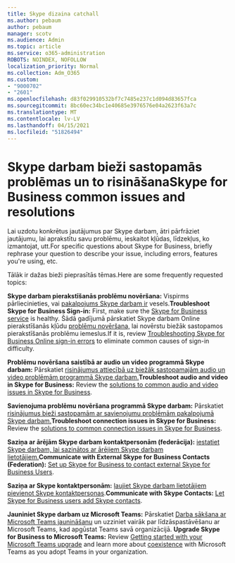 ```yaml
---
title: Skype dizaina catchall
ms.author: pebaum
author: pebaum
manager: scotv
ms.audience: Admin
ms.topic: article
ms.service: o365-administration
ROBOTS: NOINDEX, NOFOLLOW
localization_priority: Normal
ms.collection: Adm_O365
ms.custom:
- "9000702"
- "2601"
ms.openlocfilehash: d83f029910532bf7c7485e237c1d094d83657fca
ms.sourcegitcommit: 8bc60ec34bc1e40685e3976576e04a2623f63a7c
ms.translationtype: MT
ms.contentlocale: lv-LV
ms.lasthandoff: 04/15/2021
ms.locfileid: "51826494"
---
```

# <a name="skype-for-business-common-issues-and-resolutions"></a><span data-ttu-id="230fb-102">Skype darbam bieži sastopamās problēmas un to risināšana</span><span class="sxs-lookup"><span data-stu-id="230fb-102">Skype for Business common issues and resolutions</span></span> 

<span data-ttu-id="230fb-103">Lai uzdotu konkrētus jautājumus par Skype darbam, ātri pārfrāziet jautājumu, lai aprakstītu savu problēmu, ieskaitot kļūdas, līdzekļus, ko izmantojat, utt.</span><span class="sxs-lookup"><span data-stu-id="230fb-103">For specific questions about Skype for Business, briefly rephrase your question to describe your issue, including errors, features you're using, etc.</span></span> 

<span data-ttu-id="230fb-104">Tālāk ir dažas bieži pieprasītās tēmas.</span><span class="sxs-lookup"><span data-stu-id="230fb-104">Here are some frequently requested topics:</span></span>

<span data-ttu-id="230fb-105">**Skype darbam pierakstīšanās problēmu novēršana:** Vispirms pārliecinieties, vai [pakalpojums Skype darbam ir](https://admin.microsoft.com/Adminportal/Home?source=applauncher#/servicehealth) vesels.</span><span class="sxs-lookup"><span data-stu-id="230fb-105">**Troubleshoot Skype for Business Sign-in:** First, make sure the [Skype for Business service](https://admin.microsoft.com/Adminportal/Home?source=applauncher#/servicehealth) is healthy.</span></span> <span data-ttu-id="230fb-106">Šādā gadījumā pārskatiet Skype darbam Online pierakstīšanās kļūdu [problēmu novēršana,](https://docs.microsoft.com/SkypeForBusiness/set-up-skype-for-business-online/troubleshooting-sign-in-errors-for-admins#check-for-common-causes-of-skype-for-business-online-sign-in-errors) lai novērstu biežāk sastopamos pierakstīšanās problēmu iemeslus.</span><span class="sxs-lookup"><span data-stu-id="230fb-106">If it is, review [Troubleshooting Skype for Business Online sign-in errors](https://docs.microsoft.com/SkypeForBusiness/set-up-skype-for-business-online/troubleshooting-sign-in-errors-for-admins#check-for-common-causes-of-skype-for-business-online-sign-in-errors) to eliminate common causes of sign-in difficulty.</span></span>
 
<span data-ttu-id="230fb-107">**Problēmu novēršana saistībā ar audio un video programmā Skype darbam:** Pārskatiet [risinājumus attiecībā uz biežāk sastopamajām audio un video problēmām programmā Skype darbam.](https://support.office.com/article/Troubleshoot-audio-and-video-in-Skype-for-Business-62777bc6-c52b-47ae-84ba-a8905c3b71dc)</span><span class="sxs-lookup"><span data-stu-id="230fb-107">**Troubleshoot audio and video in Skype for Business:** Review the [solutions to common audio and video issues in Skype for Business](https://support.office.com/article/Troubleshoot-audio-and-video-in-Skype-for-Business-62777bc6-c52b-47ae-84ba-a8905c3b71dc).</span></span> 

<span data-ttu-id="230fb-108">**Savienojuma problēmu novēršana programmā Skype darbam:** Pārskatiet [risinājumus bieži sastopamām ar savienojumu problēmām pakalpojumā Skype darbam.](https://support.office.com/article/troubleshoot-connection-issues-in-skype-for-business-ca302828-783f-425c-bbe2-356348583771)</span><span class="sxs-lookup"><span data-stu-id="230fb-108">**Troubleshoot connection issues in Skype for Business:** Review the [solutions to common connection issues in Skype for Business](https://support.office.com/article/troubleshoot-connection-issues-in-skype-for-business-ca302828-783f-425c-bbe2-356348583771).</span></span>

<span data-ttu-id="230fb-109">**Saziņa ar ārējām Skype darbam kontaktpersonām (federācija):** [iestatiet Skype darbam, lai sazinātos ar ārējiem Skype darbam lietotājiem.](https://docs.microsoft.com/SkypeForBusiness/set-up-skype-for-business-online/allow-users-to-contact-external-skype-for-business-users)</span><span class="sxs-lookup"><span data-stu-id="230fb-109">**Communicate with External Skype for Business Contacts (Federation):** [Set up Skype for Business to contact external Skype for Business Users](https://docs.microsoft.com/SkypeForBusiness/set-up-skype-for-business-online/allow-users-to-contact-external-skype-for-business-users).</span></span>

<span data-ttu-id="230fb-110">**Saziņa ar Skype kontaktpersonām:** [ļaujiet Skype darbam lietotājiem pievienot Skype kontaktpersonas](https://docs.microsoft.com/SkypeForBusiness/set-up-skype-for-business-online/let-skype-for-business-users-add-skype-contacts).</span><span class="sxs-lookup"><span data-stu-id="230fb-110">**Communicate with Skype Contacts:** [Let Skype for Business users add Skype contacts](https://docs.microsoft.com/SkypeForBusiness/set-up-skype-for-business-online/let-skype-for-business-users-add-skype-contacts).</span></span>

<span data-ttu-id="230fb-111">**Jauniniet Skype darbam uz Microsoft Teams:** Pārskatiet [Darba sākšana ar Microsoft Teams jaunināšanu](https://docs.microsoft.com/microsoftteams/upgrade-start-here) un uzziniet vairāk par līdzāspastāvēšanu ar Microsoft Teams, kad apgūstat Teams savā organizācijā. [](https://docs.microsoft.com/microsoftteams/coexistence-chat-calls-presence)</span><span class="sxs-lookup"><span data-stu-id="230fb-111">**Upgrade Skype for Business to Microsoft Teams:** Review [Getting started with your Microsoft Teams upgrade](https://docs.microsoft.com/microsoftteams/upgrade-start-here) and learn more about [coexistence](https://docs.microsoft.com/microsoftteams/coexistence-chat-calls-presence) with Microsoft Teams as you adopt Teams in your organization.</span></span> 